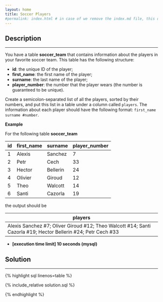 ```yaml
---
layout: home
title: Soccer Players
#permalink: index.html # in case of we remove the index.md file, this doc will be the index page
---
```


<div class="row">
<div class="columnStmt" markdown="1">

## Description
------

You have a table **soccer_team** that contains information about the players in your favorite soccer team. This table has the following structure:

* **id**: the unique ID of the player;
* **first_name**: the first name of the player;
* **surname**: the last name of the player;
* **player_number**: the number that the player wears (the number is guaranteed to be unique).

Create a semicolon-separated list of all the players, sorted by their numbers, and put this list in a table under a column called <code>players</code>. The information about each player should have the following format: <code>first_name surname #number</code>.

**Example**

For the following table **soccer_team**

| id | first_name | surname | player_number |
| ---- | ---- | ---- | ---- |
| 1 | Alexis | Sanchez | 7 |
| 2 | Petr | Cech | 33 |
| 3 | Hector | Bellerin | 24 |
| 4 | Olivier | Giroud | 12 |
| 5 | Theo | Walcott | 14 |
| 6 | Santi | Cazorla | 19 |


the output should be

| players |
| ---- |
| Alexis Sanchez #7; Oliver Giroud #12; Theo Walcott #14; Santi Cazorla #19; Hector Bellerin #24; Petr Cech #33 |


* **[execution time limit] 10 seconds (mysql)**

</div>
<div class="columnSol" markdown="1">

## Solution
------

{% highlight sql linenos=table %}

{% include_relative solution.sql %}

{% endhighlight %}

</div>
</div>
